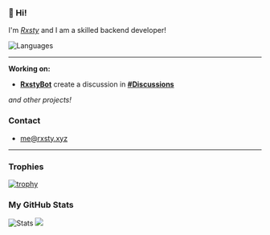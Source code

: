 ### 👋 Hi!
I'm _[Rxsty](https://rxsty.xyz)_ and I am a skilled backend developer!

![Languages](https://github-readme-stats.vercel.app/api/top-langs/?username=rxstyq&layout=compact&theme=tokyonight&hide_border=true)

________________
**Working on:** 

- **[RxstyBot](https://github.com/RxstyBot/bot)** create a discussion in **[#Discussions](https://github.com/RxstyBot/BotDiscussions/discussions/1)**

*and other projects!*

### Contact
- [me@rxsty.xyz](mailto:me@rxsty.xyz)

________________
### Trophies
[![trophy](https://github-profile-trophy.vercel.app/?username=rxstyq&theme=tokyonight&no-frame=true&no-bg=true&margin-w=8&margin-h=8&column=9)](https://github.com/ryo-ma/github-profile-trophy)

### My GitHub Stats
![Stats](https://github-readme-stats.vercel.app/api?username=rxstyq&show_icons=true&locale=en&theme=tokyonight&count_private=true&hide_border=true)
![](https://github-readme-streak-stats.herokuapp.com/?user=rxstyq&theme=tokyonight&hide_border=true&include_all_commits=true)
